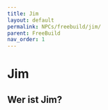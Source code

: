 ```yaml
---
title: Jim
layout: default
permalink: NPCs/freebuild/jim/
parent: FreeBuild
nav_order: 1
---
```


# Jim

## Wer ist Jim?
